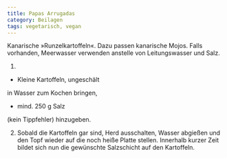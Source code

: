 ```yaml
---
title: Papas Arrugadas
category: Beilagen
tags: vegetarisch, vegan
---
```


Kanarische »Runzelkartoffeln«. Dazu passen kanarische Mojos. Falls vorhanden,
Meerwasser verwenden anstelle von Leitungswasser und Salz.

1.

- Kleine Kartoffeln, ungeschält

in Wasser zum Kochen bringen,

- mind. 250 g Salz

(kein Tippfehler) hinzugeben.

2.  Sobald die Kartoffeln gar sind, Herd ausschalten,
    Wasser abgießen und den Topf wieder auf die noch heiße Platte stellen. Innerhalb
    kurzer Zeit bildet sich nun die gewünschte Salzschicht auf den Kartoffeln.
